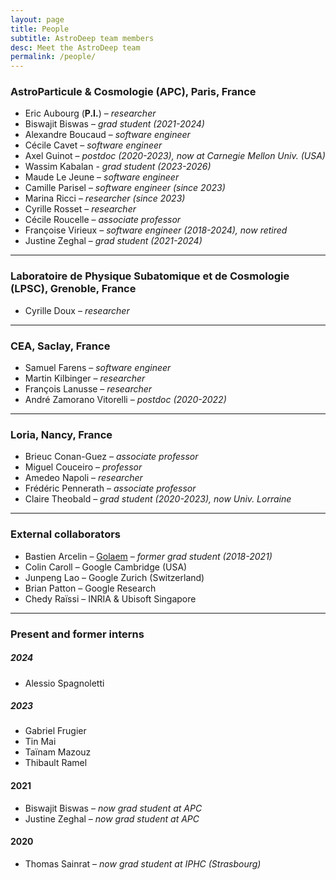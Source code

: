 ```yaml
---
layout: page
title: People
subtitle: AstroDeep team members
desc: Meet the AstroDeep team
permalink: /people/
---
```


### AstroParticule & Cosmologie (APC), Paris, France

- Eric Aubourg (**P.I.**) – _researcher_
- Biswajit Biswas – _grad student (2021-2024)_
- Alexandre Boucaud – _software engineer_
- Cécile Cavet – _software engineer_
- Axel Guinot – _postdoc (2020-2023), now at Carnegie Mellon Univ. (USA)_
- Wassim Kabalan - _grad student (2023-2026)_
- Maude Le Jeune – _software engineer_
- Camille Parisel – _software engineer (since 2023)_
- Marina Ricci – _researcher (since 2023)_
- Cyrille Rosset – _researcher_
- Cécile Roucelle – _associate professor_
- Françoise Virieux – _software engineer (2018-2024), now retired_
- Justine Zeghal – _grad student (2021-2024)_

---

### Laboratoire de Physique Subatomique et de Cosmologie (LPSC), Grenoble, France

- Cyrille Doux – _researcher_

---

### CEA, Saclay, France

- Samuel Farens – _software engineer_
- Martin Kilbinger – _researcher_
- François Lanusse – _researcher_
- André Zamorano Vitorelli – _postdoc (2020-2022)_

---

### Loria, Nancy, France

- Brieuc Conan-Guez – _associate professor_
- Miguel Couceiro – _professor_
- Amedeo Napoli – _researcher_
- Frédéric Pennerath – _associate professor_ 
- Claire Theobald – _grad student (2020-2023), now Univ. Lorraine_

---

### External collaborators

- Bastien Arcelin – [Golaem][golaem] – _former grad student (2018-2021)_
- Colin Caroll – Google Cambridge (USA)
- Junpeng Lao – Google Zurich (Switzerland)
- Brian Patton – Google Research
- Chedy Raïssi – INRIA & Ubisoft Singapore

---

### Present and former interns

##### 2024

- Alessio Spagnoletti

##### 2023

- Gabriel Frugier
- Tin Mai
- Taïnam Mazouz
- Thibault Ramel

#### 2021

- Biswajit Biswas – _now grad student at APC_
- Justine Zeghal – _now grad student at APC_

#### 2020

- Thomas Sainrat – _now grad student at IPHC (Strasbourg)_

[golaem]: https://golaem.com/
